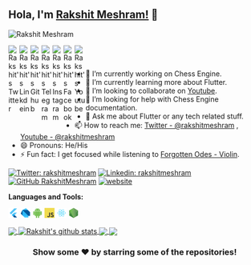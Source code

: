 ## Hola, I'm [Rakshit Meshram!](https://rakshit.live) 👋

<p align="left"> <img src="https://komarev.com/ghpvc/?username=RakshitMeshram&label=Views&color=blue&style=plastic" alt="Rakshit Meshram" /> </p>

<a href="https://twitter.com/rakshitmeshram">
  <img align="left" alt="Rakshit's Twitter" width="22px" src="https://cdn.jsdelivr.net/npm/simple-icons@v3/icons/twitter.svg" />
</a>
<a href="https://linkedin.com/in/rakshitmeshram">
  <img align="left" alt="Rakshit's Linkdein" width="22px" src="https://cdn.jsdelivr.net/npm/simple-icons@v3/icons/linkedin.svg" />
</a>
<a href="https://github.com/RakshitMeshram">
  <img align="left" alt="Rakshit's Github" width="22px" src="https://cdn.jsdelivr.net/npm/simple-icons@v3/icons/github.svg" />
</a>
<a href="https://t.me/RakshitMeshram">
  <img align="left" alt="Rakshit's Telegram" width="22px" src="https://cdn.jsdelivr.net/npm/simple-icons@v3/icons/telegram.svg" />
</a>
<a href="https://instagram.com/rakshitm_9/">
  <img align="left" alt="Rakshit's Instagram" width="22px" src="https://cdn.jsdelivr.net/npm/simple-icons@v3/icons/instagram.svg" />
</a>
<a href="https://www.facebook.com/rakshitmeshram/">
  <img align="left" alt="Rakshit's Facebook" width="22px" src="https://cdn.jsdelivr.net/npm/simple-icons@v3/icons/facebook.svg" />
</a>
<a href="https://www.youtube.com/rakshitmeshram/">
  <img align="left" alt="Rakshit's Youtube" width="22px" src="https://cdn.jsdelivr.net/npm/simple-icons@v3/icons/youtube.svg" />
</a>

<br/>
<br/>



- 🔭 I’m currently working on Chess Engine.
- 🌱 I’m currently learning more about Flutter.
- 👯 I’m looking to collaborate on [Youtube](https://youtube.com/rakshitmeshram).
- 🤔 I’m looking for help with Chess Engine documentation.
- 💬 Ask me about Flutter or any tech related stuff.
- 📫 How to reach me: [Twitter - @rakshitmeshram](https://twitter.com/rakshitmeshram) , [Youtube - @rakshitmeshram](https://youtube.com/rakshitmeshram)
- 😄 Pronouns: He/His
- ⚡ Fun fact: I get focused while listening to [Forgotten Odes - Violin](https://youtu.be/iceS6BvhuQ8).

[![Twitter: rakshitmeshram](https://img.shields.io/twitter/follow/rakshitmeshram?style=social)](https://twitter.com/rakshitmeshram)
[![Linkedin: rakshitmeshram](https://img.shields.io/badge/-rakshitmeshram-blue?style=flat-square&logo=Linkedin&logoColor=white&link=https://www.linkedin.com/in/rakshitmeshram/)](https://www.linkedin.com/in/rakshitmeshram/)
[![GitHub RakshitMeshram](https://img.shields.io/github/followers/RakshitMeshram?label=follow&style=social)](https://github.com/RakshitMeshram)
[![website](https://img.shields.io/badge/PortfolioWebsite-rakshit.live-2648ff?style=flat-square&logo=google-chrome)](https://rakshit.live/)


**Languages and Tools:**  

<code><img height="20" src="https://raw.githubusercontent.com/github/explore/80688e429a7d4ef2fca1e82350fe8e3517d3494d/topics/flutter/flutter.png"></code>
<code><img height="20" src="https://raw.githubusercontent.com/github/explore/80688e429a7d4ef2fca1e82350fe8e3517d3494d/topics/dart/dart.png"></code>
<code><img height="20" src="https://raw.githubusercontent.com/github/explore/80688e429a7d4ef2fca1e82350fe8e3517d3494d/topics/android/android.png"></code>
<code><img height="20" src="https://raw.githubusercontent.com/github/explore/80688e429a7d4ef2fca1e82350fe8e3517d3494d/topics/javascript/javascript.png"></code>
<code><img height="20" src="https://raw.githubusercontent.com/github/explore/80688e429a7d4ef2fca1e82350fe8e3517d3494d/topics/react/react.png"></code>
<code><img height="20" src="https://raw.githubusercontent.com/github/explore/80688e429a7d4ef2fca1e82350fe8e3517d3494d/topics/nodejs/nodejs.png"></code>    

<a href="https://github.com/RakshitMeshram">
  <img align="center" src="https://github-readme-stats.vercel.app/api/top-langs/?username=RakshitMeshram&theme=light&hide_langs_below=1" />
</a>
<a href="https://github.com/RakshitMeshram">
 <img align="center" src="https://github-readme-stats.vercel.app/api?username=RakshitMeshram&show_icons=true&theme=light&line_height=27" alt="Rakshit's github stats"/>
</a>
<a href="https://github.com/RakshitMeshram/30DaysOfFlutter">
  <img align="center" src="https://github-readme-stats.vercel.app/api/pin/?username=RakshitMeshram&repo=30DaysOfFlutter&theme=light" />

</a>
<a href="https://github.com/RakshitMeshram/Advanced-Recommender-Systems">
 <img align="center" src="https://github-readme-stats.vercel.app/api/pin/?username=RakshitMeshram&repo=Advanced-Recommender-Systems&theme=light" />
</a>

<div align="center">

### Show some ❤️ by starring some of the repositories!

</div>

